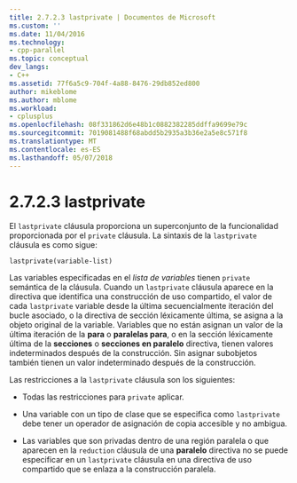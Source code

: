```yaml
---
title: 2.7.2.3 lastprivate | Documentos de Microsoft
ms.custom: ''
ms.date: 11/04/2016
ms.technology:
- cpp-parallel
ms.topic: conceptual
dev_langs:
- C++
ms.assetid: 77f6a5c9-704f-4a88-8476-29db852ed800
author: mikeblome
ms.author: mblome
ms.workload:
- cplusplus
ms.openlocfilehash: 08f331862d6e48b1c0882382285ddffa9699e79c
ms.sourcegitcommit: 7019081488f68abdd5b2935a3b36e2a5e8c571f8
ms.translationtype: MT
ms.contentlocale: es-ES
ms.lasthandoff: 05/07/2018
---
```

# <a name="2723-lastprivate"></a>2.7.2.3 lastprivate
El `lastprivate` cláusula proporciona un superconjunto de la funcionalidad proporcionada por el `private` cláusula. La sintaxis de la `lastprivate` cláusula es como sigue:  
  
```  
lastprivate(variable-list)  
```  
  
 Las variables especificadas en el *lista de variables* tienen `private` semántica de la cláusula. Cuando un `lastprivate` cláusula aparece en la directiva que identifica una construcción de uso compartido, el valor de cada `lastprivate` variable desde la última secuencialmente iteración del bucle asociado, o la directiva de sección léxicamente última, se asigna a la objeto original de la variable. Variables que no están asignan un valor de la última iteración de la **para** o **paralelas para**, o en la sección léxicamente última de la **secciones** o  **secciones en paralelo** directiva, tienen valores indeterminados después de la construcción. Sin asignar subobjetos también tienen un valor indeterminado después de la construcción.  
  
 Las restricciones a la `lastprivate` cláusula son los siguientes:  
  
-   Todas las restricciones para `private` aplicar.  
  
-   Una variable con un tipo de clase que se especifica como `lastprivate` debe tener un operador de asignación de copia accesible y no ambigua.  
  
-   Las variables que son privadas dentro de una región paralela o que aparecen en la `reduction` cláusula de una **paralelo** directiva no se puede especificar en un `lastprivate` cláusula en una directiva de uso compartido que se enlaza a la construcción paralela.